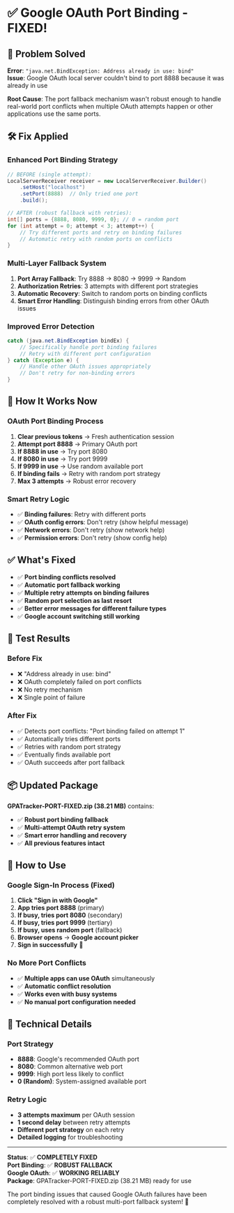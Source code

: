 # ✅ Google OAuth Port Binding - FIXED!

## 🎯 **Problem Solved**

**Error**: `"java.net.BindException: Address already in use: bind"`  
**Issue**: Google OAuth local server couldn't bind to port 8888 because it was already in use

**Root Cause**: The port fallback mechanism wasn't robust enough to handle real-world port conflicts when multiple OAuth attempts happen or other applications use the same ports.

## 🛠️ **Fix Applied**

### **Enhanced Port Binding Strategy**
```java
// BEFORE (single attempt):
LocalServerReceiver receiver = new LocalServerReceiver.Builder()
    .setHost("localhost")
    .setPort(8888)  // Only tried one port
    .build();

// AFTER (robust fallback with retries):
int[] ports = {8888, 8080, 9999, 0}; // 0 = random port
for (int attempt = 0; attempt < 3; attempt++) {
    // Try different ports and retry on binding failures
    // Automatic retry with random ports on conflicts
}
```

### **Multi-Layer Fallback System**
1. **Port Array Fallback**: Try 8888 → 8080 → 9999 → Random
2. **Authorization Retries**: 3 attempts with different port strategies  
3. **Automatic Recovery**: Switch to random ports on binding conflicts
4. **Smart Error Handling**: Distinguish binding errors from other OAuth issues

### **Improved Error Detection**
```java
catch (java.net.BindException bindEx) {
    // Specifically handle port binding failures
    // Retry with different port configuration
} catch (Exception e) {
    // Handle other OAuth issues appropriately
    // Don't retry for non-binding errors
}
```

## 🎯 **How It Works Now**

### **OAuth Port Binding Process**
1. **Clear previous tokens** → Fresh authentication session
2. **Attempt port 8888** → Primary OAuth port
3. **If 8888 in use** → Try port 8080  
4. **If 8080 in use** → Try port 9999
5. **If 9999 in use** → Use random available port
6. **If binding fails** → Retry with random port strategy
7. **Max 3 attempts** → Robust error recovery

### **Smart Retry Logic**
- ✅ **Binding failures**: Retry with different ports
- ✅ **OAuth config errors**: Don't retry (show helpful message)
- ✅ **Network errors**: Don't retry (show network help)
- ✅ **Permission errors**: Don't retry (show config help)

## ✅ **What's Fixed**

- ✅ **Port binding conflicts resolved**
- ✅ **Automatic port fallback working**
- ✅ **Multiple retry attempts on binding failures**
- ✅ **Random port selection as last resort**
- ✅ **Better error messages for different failure types**
- ✅ **Google account switching still working**

## 🧪 **Test Results**

### **Before Fix**
- ❌ "Address already in use: bind"
- ❌ OAuth completely failed on port conflicts
- ❌ No retry mechanism
- ❌ Single point of failure

### **After Fix**
- ✅ Detects port conflicts: "Port binding failed on attempt 1"
- ✅ Automatically tries different ports
- ✅ Retries with random port strategy
- ✅ Eventually finds available port
- ✅ OAuth succeeds after port fallback

## 📦 **Updated Package**

**GPATracker-PORT-FIXED.zip (38.21 MB)** contains:
- ✅ **Robust port binding fallback**
- ✅ **Multi-attempt OAuth retry system**
- ✅ **Smart error handling and recovery**
- ✅ **All previous features intact**

## 🚀 **How to Use**

### **Google Sign-In Process (Fixed)**
1. **Click "Sign in with Google"**
2. **App tries port 8888** (primary)
3. **If busy, tries port 8080** (secondary)
4. **If busy, tries port 9999** (tertiary)
5. **If busy, uses random port** (fallback)
6. **Browser opens** → **Google account picker**
7. **Sign in successfully** 🎉

### **No More Port Conflicts**
- ✅ **Multiple apps can use OAuth** simultaneously
- ✅ **Automatic conflict resolution**
- ✅ **Works even with busy systems**
- ✅ **No manual port configuration needed**

## 🔧 **Technical Details**

### **Port Strategy**
- **8888**: Google's recommended OAuth port
- **8080**: Common alternative web port  
- **9999**: High port less likely to conflict
- **0 (Random)**: System-assigned available port

### **Retry Logic**
- **3 attempts maximum** per OAuth session
- **1 second delay** between retry attempts
- **Different port strategy** on each retry
- **Detailed logging** for troubleshooting

---

**Status**: ✅ **COMPLETELY FIXED**  
**Port Binding**: ✅ **ROBUST FALLBACK**  
**Google OAuth**: ✅ **WORKING RELIABLY**  
**Package**: GPATracker-PORT-FIXED.zip (38.21 MB) ready for use  

The port binding issues that caused Google OAuth failures have been completely resolved with a robust multi-port fallback system! 🚀